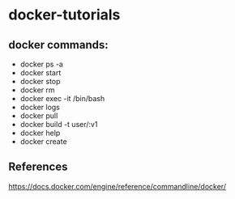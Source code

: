 # docker-tutorials

## docker commands:
- docker ps -a 
- docker start <container>
- docker stop <container>
- docker rm <container>
- docker exec -it <container> /bin/bash
- docker logs <container>
- docker pull <image>
- docker build -t user/<container>:v1 
- docker help
- docker create 

## References
https://docs.docker.com/engine/reference/commandline/docker/
